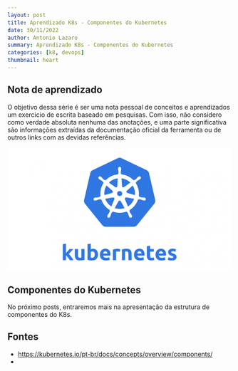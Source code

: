 ```yaml
---
layout: post
title: Aprendizado K8s - Componentes do Kubernetes
date: 30/11/2022
author: Antonio Lazaro
summary: Aprendizado K8s - Componentes do Kubernetes
categories: [k8, devops]
thumbnail: heart
---
```


## Nota de aprendizado

O objetivo dessa série é ser uma nota pessoal de conceitos e aprendizados um exercicio de escrita baseado em pesquisas. Com isso, não considero como verdade absoluta nenhuma das anotações, e uma parte significativa são informações extraídas da documentação oficial da ferramenta ou de outros links com as devidas referências.

![](/static/img/k8/k8-icon.png)

## Componentes do Kubernetes

No próximo posts, entraremos mais na apresentação da estrutura de componentes do K8s.



## Fontes

- https://kubernetes.io/pt-br/docs/concepts/overview/components/
- 